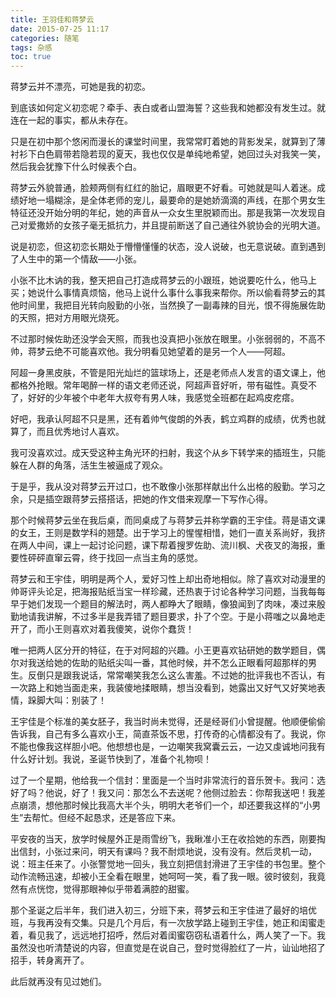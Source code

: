 ```yaml
---
title: 王羽佳和蒋梦云
date: 2015-07-25 11:17
categories: 随笔
tags: 杂感
toc: true
---
```

蒋梦云并不漂亮，可她是我的初恋。

到底该如何定义初恋呢？牵手、表白或者山盟海誓？这些我和她都没有发生过。就连在一起的事实，都从未存在。

只是在初中那个悠闲而漫长的课堂时间里，我常常盯着她的背影发呆，就算到了薄衬衫下白色肩带若隐若现的夏天，我也仅仅是单纯地希望，她回过头对我笑一笑，然后我会犹豫下什么时候表个白。

蒋梦云外貌普通，脸颊两侧有红红的胎记，眉眼更不好看。可她就是叫人着迷。成绩好地一塌糊涂，是全体老师的宠儿，最要命的是她娇滴滴的声线，在那个男女生特征还没开始分明的年纪，她的声音从一众女生里脱颖而出。那是我第一次发现自己对爱撒娇的女孩子毫无抵抗力，并且提前断送了自己通往外貌协会的光明大道。

说是初恋，但这初恋长期处于懵懵懂懂的状态，没人说破，也无意说破。直到遇到了人生中的第一个情敌——小张。

小张不比木讷的我，整天把自己打造成蒋梦云的小跟班，她说要吃什么，他马上买；她说什么事情真烦恼，他马上说什么事什么事我来帮你。所以偷看蒋梦云的其他时间里，我把目光转向殷勤的小张，当然换了一副毒辣的目光，恨不得施展佐助的天照，把对方用眼光烧死。

不过那时候佐助还没学会天照，而我也没真把小张放在眼里。小张弱弱的，不高不帅，蒋梦云绝不可能喜欢他。我分明看见她望着的是另一个人——阿超。

阿超一身黑皮肤，不管是阳光灿烂的篮球场上，还是老师点人发言的语文课上，他都格外抢眼。常年喝醉一样的语文老师还说，阿超声音好听，带有磁性。真受不了，好好的少年被个中老年大叔夸有男人味，我感觉全班都在起鸡皮疙瘩。

好吧，我承认阿超不只是黑，还有着帅气俊朗的外表，鹤立鸡群的成绩，优秀也就算了，而且优秀地讨人喜欢。

我可没喜欢过。成天受这种主角光环的扫射，我这个从乡下转学来的插班生，只能躲在人群的角落，活生生被逼成了观众。

于是乎，我从没对蒋梦云开过口，也不敢像小张那样献出什么出格的殷勤。学习之余，只是插空跟蒋梦云搭搭话，把她的作文借来观摩一下写作心得。

那个时候蒋梦云坐在我后桌，而同桌成了与蒋梦云并称学霸的王宇佳。蒋是语文课的女王，王则是数学科的翘楚。出于学习上的惺惺相惜，她们一直关系尚好，我挤在两人中间，课上一起讨论问题，课下帮着搜罗佐助、流川枫、犬夜叉的海报，重要性砰砰直窜云霄，终于找回一点当主角的感觉。

蒋梦云和王宇佳，明明是两个人，爱好习性上却出奇地相似。除了喜欢对动漫里的帅哥评头论足，把海报贴纸当宝一样珍藏，还热衷于讨论各种学习问题，当我每每早于她们发现一个题目的解法时，两人都睁大了眼睛，像狼闻到了肉味，凑过来殷勤地请我讲解，不过多半是我弄错了题目要求，扑了个空。于是小蒋嗤之以鼻地走开了，而小王则喜欢对着我傻笑，说你个蠢货！

唯一把两人区分开的特征，在于对阿超的兴趣。小王更喜欢钻研她的数学题目，偶尔对我送给她的佐助的贴纸尖叫一番，其他时候，并不怎么正眼看阿超那样的男生。反倒只是跟我说话，常常嘲笑我怎么这么害羞。不过她的批评我也不否认，有一次路上和她当面走来，我装傻地揉眼睛，想当没看到，她露出又好气又好笑地表情，跺脚大叫：别装了！

王宇佳是个标准的美女胚子，我当时尚未觉得，还是经哥们小曾提醒。他顺便偷偷告诉我，自己有多么喜欢小王，简直茶饭不思，打传奇的心情都没有了。我说，你不能也像我这样胆小吧。他想想也是，一边嘲笑我窝囊云云，一边又虔诚地问我有什么好计划。我说，圣诞节快到了，准备个礼物呗！

过了一个星期，他给我一个信封：里面是一个当时非常流行的音乐贺卡。我问：选好了吗？他说，好了！我又问：那怎么不去送呢？他侧过脸去：你帮我送吧！我差点崩溃，想他那时候比我高大半个头，明明大老爷们一个，却还要我这样的“小男生”去帮忙。但经不起恳求，还是答应下来。

平安夜的当天，放学时候屋外正是雨雪纷飞，我瞅准小王在收拾她的东西，刚要掏出信封，小张过来问，明天有课吗？我不耐烦地说，没有没有。然后灵机一动，说：班主任来了。小张警觉地一回头，我立刻把信封滑进了王宇佳的书包里。整个动作流畅迅速，却被小王全看在眼里，她呵呵一笑，看了我一眼。彼时彼刻，我竟然有点恍惚，觉得那眼神似乎带着满腔的甜蜜。

那个圣诞之后半年，我们进入初三，分班下来，蒋梦云和王宇佳进了最好的培优班，与我再没有交集。只是几个月后，有一次放学路上碰到王宇佳，她正和闺蜜走着，看见我了，远远地打招呼，然后对着闺蜜窃窃私语着什么，两人笑了一下。我虽然没也听清楚说的内容，但直觉是在说自己，登时觉得脸红了一片，讪讪地招了招手，转身离开了。

此后就再没有见过她们。





